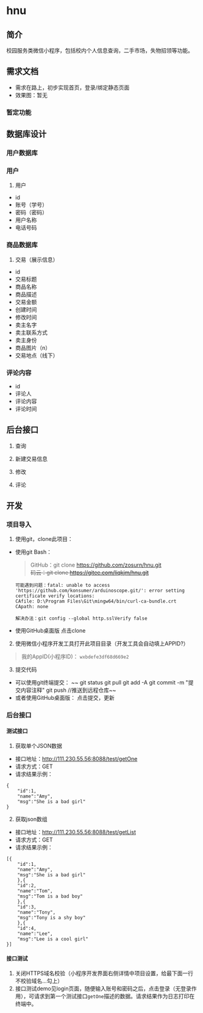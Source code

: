 # hnu

## 简介
校园服务类微信小程序，包括校内个人信息查询，二手市场，失物招领等功能。

## 需求文档
- 需求在路上，初步实现首页，登录/绑定静态页面
- 效果图：暂无

### 暂定功能

## 数据库设计

### 用户数据库

### 用户

1. 用户
- id
- 账号（学号）
- 密码（密码）
- 用户名称
- 电话号码

### 商品数据库

1. 交易（展示信息）

- id
- 交易标题
- 商品名称
- 商品描述
- 交易金额
- 创建时间
- 修改时间
- 卖主名字
- 卖主联系方式
- 卖主身份
- 商品图片（n）
- 交易地点（线下）

### 评论内容

- id
- 评论人
- 评论内容
- 评论时间



## 后台接口

1. 查询

2. 新建交易信息

3. 修改 

4. 评论


## 开发
### 项目导入

1. 使用git，clone此项目：
- 使用git Bash：
  > GitHub：git clone https://github.com/zosurn/hnu.git  
  > ~~码云：git clone https://gitee.com/liqkjm/hnu.git~~
  ```
  可能遇到问题：fatal: unable to access 'https://github.com/konsumer/arduinoscope.git/': error setting certificate verify locations:
  CAfile: D:\Program Files\Git\mingw64/bin/curl-ca-bundle.crt
  CApath: none

  解决办法：git config --global http.sslVerify false
  ```
- 使用GitHub桌面版
  点击clone

2. 使用微信小程序开发工具打开此项目目录（开发工具会自动填上APPID?）   
> 我的AppID(小程序ID)： `wxbdefe3df68d669e2`

3. 提交代码   

- 可以使用git终端提交：
~~  git status
  git pull
  git add -A
  git commit -m "提交内容注释"
  git push  //推送到远程仓库~~
- 或者使用GitHub桌面版：
	点击提交，更新
### 后台接口

#### 测试接口

1. 获取单个JSON数据

- 接口地址：http://111.230.55.56:8088/test/getOne
- 请求方式：GET
- 请求结果示例：
```
{
	"id":1,
	"name":"Amy",
	"msg":"She is a bad girl"
}
```

2. 获取json数组

- 接口地址：http://111.230.55.56:8088/test/getList
- 请求方式：GET
- 请求结果示例：
```
[{
	"id":1,
	"name":"Amy",
	"msg":"She is a bad girl"
	},{
	"id":2,
	"name":"Tom",
	"msg":"Tom is a bad boy"
	},{
	"id":3,
	"name":"Tony",
	"msg":"Tony is a shy boy"
	},{
	"id":4,
	"name":"Lee",
	"msg":"Lee is a cool girl"
}]
```

#### 接口测试

1. 关闭HTTPS域名校验（小程序开发界面右侧详情中项目设置，给最下面一行不校验域名...勾上）
2. 接口测试demo见login页面，随便输入账号和密码之后，点击登录（无登录作用），可请求到第一个测试接口`getOne`描述的数据。请求结果作为日志打印在终端中。
